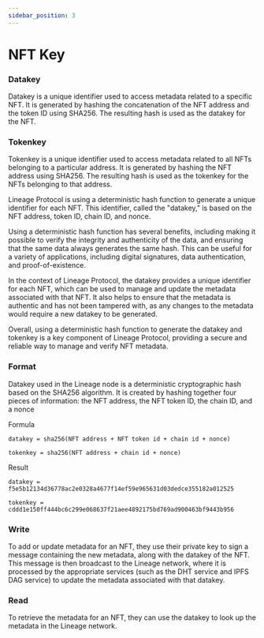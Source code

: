 ```yaml
---
sidebar_position: 3
---
```


# NFT Key

### Datakey

Datakey is a unique identifier used to access metadata related to a specific NFT. It is generated by hashing the concatenation of the NFT address and the token ID using SHA256. The resulting hash is used as the datakey for the NFT.

### Tokenkey

Tokenkey is a unique identifier used to access metadata related to all NFTs belonging to a particular address. It is generated by hashing the NFT address using SHA256. The resulting hash is used as the tokenkey for the NFTs belonging to that address.

Lineage Protocol is using a deterministic hash function to generate a unique identifier for each NFT. This identifier, called the "datakey," is based on the NFT address, token ID, chain ID, and nonce.

Using a deterministic hash function has several benefits, including making it possible to verify the integrity and authenticity of the data, and ensuring that the same data always generates the same hash. This can be useful for a variety of applications, including digital signatures, data authentication, and proof-of-existence.

In the context of Lineage Protocol, the datakey provides a unique identifier for each NFT, which can be used to manage and update the metadata associated with that NFT. It also helps to ensure that the metadata is authentic and has not been tampered with, as any changes to the metadata would require a new datakey to be generated.

Overall, using a deterministic hash function to generate the datakey and tokenkey is a key component of Lineage Protocol, providing a secure and reliable way to manage and verify NFT metadata.

### Format

Datakey used in the Lineage node is a deterministic cryptographic hash based on the SHA256 algorithm. It is created by hashing together four pieces of information: the NFT address, the NFT token ID, the chain ID, and a nonce

Formula

```
datakey = sha256(NFT address + NFT token id + chain id + nonce)

tokenkey = sha256(NFT address + chain id + nonce)
```

Result

```
datakey = f5e5b12134d36778ac2e0328a4677f14ef59e965631d03dedce355182a012525

tokenkey = cddd1e150ff444bc6c299e068637f21aee4892175bd769ad900463bf9443b956
```

### Write

To add or update metadata for an NFT, they use their private key to sign a message containing the new metadata, along with the datakey of the NFT. This message is then broadcast to the Lineage network, where it is processed by the appropriate services (such as the DHT service and IPFS DAG service) to update the metadata associated with that datakey.

### Read

To retrieve the metadata for an NFT, they can use the datakey to look up the metadata in the Lineage network.
